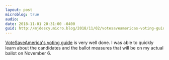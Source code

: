 ```yaml
---
layout: post
microblog: true
audio: 
date: 2018-11-01 20:31:00 -0400
guid: http://mjdescy.micro.blog/2018/11/02/votesaveamericas-voting-guide.html
---
```

[VoteSaveAmerica's voting guide](https://votesaveamerica.com/ballot) is very well done. I was able to quickly learn about the candidates and the ballot measures that will be on my actual ballot on November 6.
